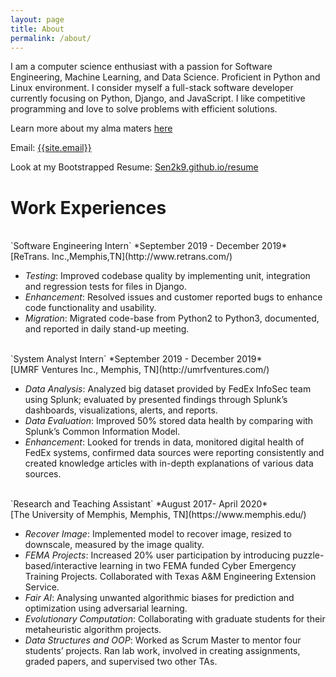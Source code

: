 ```yaml
---
layout: page
title: About
permalink: /about/
---
```

<p>
I am a computer science enthusiast with a passion for Software Engineering, Machine Learning, and Data Science. Proficient in Python and Linux environment. I consider myself a full-stack software developer currently focusing on Python, Django, and JavaScript. I like competitive programming and love to solve problems with efficient solutions.
</p>

Learn more about my alma maters <a href="{{ site.url }}/educations/">here</a>

Email: <a href="mailto:{{site.email}}?Subject=From Blog Site:">{{site.email}}</a>

Look at my Bootstrapped Resume: [Sen2k9.github.io/resume](https://sen2k9.github.io/resume/)
<br>
# Work Experiences

<br>
`Software Engineering Intern` *September 2019 - December 2019*<br>
[ReTrans. Inc.,Memphis,TN](http://www.retrans.com/)

- *Testing*: Improved codebase quality by implementing unit, integration and regression tests for files in Django.
- *Enhancement*: Resolved issues and customer reported bugs to enhance code functionality and usability.
- *Migration*: Migrated code-base from Python2 to Python3, documented, and reported in daily stand-up meeting.

<br>                              
`System Analyst Intern` *September 2019 - December 2019*<br>
[UMRF Ventures Inc., Memphis, TN](http://umrfventures.com/)

- *Data Analysis*: Analyzed big dataset provided by FedEx InfoSec team using Splunk; evaluated by presented findings through Splunk’s dashboards, visualizations, alerts, and reports.
- *Data Evaluation*: Improved 50% stored data health by comparing with Splunk’s Common Information Model.
- *Enhancement*: Looked for trends in data, monitored digital health of FedEx systems, confirmed data sources were reporting consistently and created knowledge articles with in-depth explanations of various data sources.

<br>
`Research and Teaching Assistant` *August 2017- April 2020*<br>
[The University of Memphis, Memphis, TN](https://www.memphis.edu/)

- *Recover Image*: Implemented model to recover image, resized to downscale, measured by the image quality.
- *FEMA Projects*: Increased 20% user participation by introducing puzzle-based/interactive learning in two FEMA funded Cyber Emergency Training Projects. Collaborated with Texas A&M Engineering Extension Service.
- *Fair AI*: Analysing unwanted algorithmic biases for prediction and optimization using adversarial learning.
- *Evolutionary Computation*: Collaborating with graduate students for their metaheuristic algorithm projects.
- *Data Structures and OOP*: Worked as Scrum Master to mentor four students’ projects. Ran lab work, involved in creating assignments, graded papers, and supervised two other TAs.
